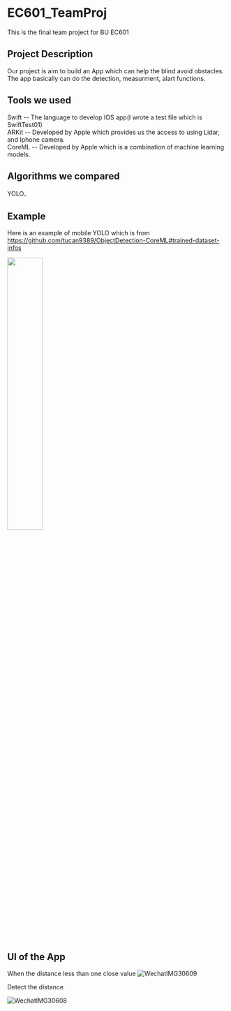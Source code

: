 # EC601_TeamProj
This is the final team project for BU EC601

## Project Description
Our project is aim to build an App which can help the blind avoid obstacles.
The app basically can do the detection, measurment, alart functions.

## Tools we used
Swift -- The language to develop IOS app(I wrote a test file which is SwiftTest01)<br>
ARKit -- Developed by Apple which provides us the access to using Lidar, and Iphone camera.<br>
CoreML -- Developed by Apple which is a combination of machine learning models.

## Algorithms we compared
YOLO、


## Example
Here is an example of mobile YOLO which is from https://github.com/tucan9389/ObjectDetection-CoreML#trained-dataset-infos

<img src="https://user-images.githubusercontent.com/48322294/198395458-f4eb4a53-bc7c-4415-b38c-f8db70121ff8.PNG" width ="40%">


## UI of the App

When the distance less than one close value
![WechatIMG30609](https://user-images.githubusercontent.com/48322294/206727939-776f243b-bb8a-44be-985c-234885ece1bc.png)

Detect the distance

![WechatIMG30608](https://user-images.githubusercontent.com/48322294/206728059-7f6b9ea0-3da2-4864-a313-174538a8dd54.png)
